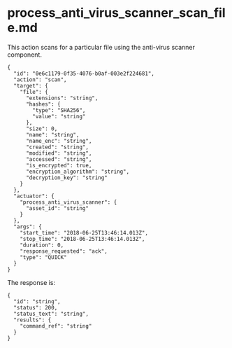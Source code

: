 
# process_anti_virus_scanner_scan_file.md

This action scans for a particular file using the anti-virus scanner component.

```
{
  "id": "0e6c1179-0f35-4076-b0af-003e2f224681",
  "action": "scan",
  "target": {
    "file": {
      "extensions": "string",
      "hashes": {
        "type": "SHA256",
        "value": "string"
      },
      "size": 0,
      "name": "string",
      "name_enc": "string",
      "created": "string",
      "modified": "string",
      "accessed": "string",
      "is_encrypted": true,
      "encryption_algorithm": "string",
      "decryption_key": "string"
    }
  },
  "actuator": {
    "process_anti_virus_scanner": {
      "asset_id": "string"
    }
  },
  "args": {
    "start_time": "2018-06-25T13:46:14.013Z",
    "stop_time": "2018-06-25T13:46:14.013Z",
    "duration": 0,
    "response_requested": "ack",
    "type": "QUICK"
  }
}
```


The response is:

```
{
  "id": "string",
  "status": 200,
  "status_text": "string",
  "results": {
    "command_ref": "string"
  }
}

```